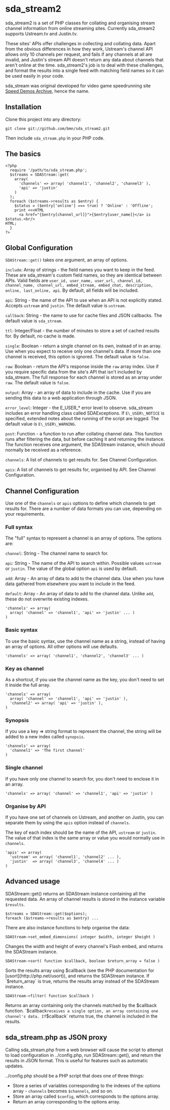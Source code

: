 sda\_stream2
============

sda\_stream2 is a set of PHP classes for collating and organising stream channel information from online streaming sites. Currently sda\_stream2 supports Ustream.tv and Justin.tv.

These sites' APIs offer challenges in collecting and collating data. Apart from the obvious differences in how they work, Ustream's channel API allows only 10 channels per request, and fails if any channels at all are invalid, and Justin's stream API doesn't return any data about channels that aren't online at the time. sda\_stream2's job is to deal with these challenges, and format the results into a single feed with matching field names so it can be used easily in your code.

sda\_stream was original developed for video game speedrunning site [Speed Demos Archive](http://speeddemosarchive.com), hence the name.

Installation
------------
Clone this project into any directory:

    git clone git://github.com/bmn/sda_stream2.git

Then include `sda_stream.php` in your PHP code.

The basics
----------
    <?php
      require '/path/to/sda_stream.php';
      $streams = SDAStream::get(
        array(
          'channels' => array( 'channel1', 'channel2', 'channel3' ),
          'api' => 'justin'
        )
      );
      foreach ($streams->results as $entry) {
        $status = ($entry['online'] === true) ? 'Online' : 'Offline';
        print <<<HTML
          <a href="{$entry[channel_url]}">{$entry[user_name]}</a> is $status.<br/>
    HTML;
      }
    ?>

    
Global Configuration
--------------------
`SDAStream::get()` takes one argument, an array of options.

`include`: Array of strings - the field names you want to keep in the feed.
These are sda\_stream's custom field names, so they are identical between APIs.
Valid fields are `user_id, user_name, user_url, channel_id, channel_name, channel_url, embed_stream, embed_chat, description, online, last_online, api`.
By default, all fields will be included.

`api`: String - the name of the API to use when an API is not explicitly stated.
Accepts `ustream` and `justin`. The default value is `ustream`.

`callback`: String - the name to use for cache files and JSON callbacks.
The default value is `sda_stream`.

`ttl`: Integer/Float - the number of minutes to store a set of cached results for.
By default, no cache is made.

`single`: Boolean - return a single channel on its own, instead of in an array.
Use when you expect to receive only one channel's data. If more than one channel is received, this option is ignored.
The default value is `false`.

`raw`: Boolean - return the API's response inside the `raw` array index.
Use if you require specific data from the site's API that isn't included by sda\_stream.
The full response for each channel is stored as an array under `raw`.
The default value is `false`.

`output`: Array - an array of data to include in the cache.
Use if you are sending this data to a web application through JSON.

`error_level`: Integer - the E\_USER\_\* error level to observe.
sda\_stream includes an error handling class called SDAExceptions. If `E\_USER\_NOTICE` is specified, extended notes about the running of the script are logged.
The default value is `E\_USER\_WARNING`.

`post`: Function - a function to run after collating channel data.
This function runs after filtering the data, but before caching it and returning the instance.
The function receives one argument, the SDAStream instance, which should normally be received as a reference.

`channels`: A list of channels to get results for. See Channel Configuration.

`apis`: A list of channels to get results for, organised by API. See Channel Configuration.

Channel Configuration
---------------------
Use one of the `channels` or `apis` options to define which channels to get results for. There are a number of data formats you can use, depending on your requirements.

### Full syntax
The "full" syntax to represent a channel is an array of options. The options are:

`channel`: String - The channel name to search for.

`api`: String - The name of the API to search within. Possible values `ustream` or `justin`. The value of the global option `api` is used by default.

`add`: Array - An array of data to add to the channel data. Use when you have data gathered from elsewhere you want to include in the feed.

`default`: Array - An array of data to add to the channel data. Unlike `add`, these do not overwrite existing indexes.

    'channels' => array(
      array( 'channel' => 'channel1', 'api' => 'justin' ... )
    )

### Basic syntax
To use the basic syntax, use the channel name as a string, instead of having an array of options. All other options will use defaults.

    'channels' => array( 'channel1', 'channel2', 'channel3' ... )

### Key as channel
As a shortcut, if you use the channel name as the key, you don't need to set it inside the full array.

    'channels' => array(
      array( 'channel' => 'channel1', 'api' => 'justin' ),
      'channel2' => array( 'api' => 'justin' ),
    )

### Synopsis
If you use a key => string format to represent the channel, the string will be added to a new index called `synopsis`.

    'channels' => array(
      'channel1' => 'The first channel'
    )

### Single channel
If you have only one channel to search for, you don't need to enclose it in an array.

    'channels' => array( 'channel' => 'channel1', 'api' => 'justin' )

### Organise by API
If you have one set of channels on Ustream, and another on Justin, you can separate them by using the `apis` option instead of `channels`.

The key of each index should be the name of the API, `ustream` or `justin`. The value of that index is the same array or value you would normally use in `channels`.

    'apis' => array(
      'ustream' => array( 'channel1', 'channel2' ... ),
      'justin'  => array( 'channel3', 'channel4' ... )
    )
    
Advanced usage
--------------
SDAStream::get() returns an SDAStream instance containing all the requested data. An array of channel results is stored in the instance variable `$results`.

    $streams = SDAStream::get($options);
    foreach ($streams->results as $entry) ...

There are also instance functions to help organise the data:

    SDAStream->set_embed_dimensions( integer $width, integer $height )
Changes the width and height of every channel's Flash embed, and returns the SDAStream instance.

    SDAStream->sort( function $callback, boolean $return_array = false )
Sorts the results array using $callback (see the PHP documentation for [usort](http://php.net/usort)), and returns the SDAStream instance.
If `$return_array` is true, returns the results array instead of the SDAStream instance.

    SDAStream->filter( function $callback )
Returns an array containing only the channels matched by the $callback function.
`$callback` receives a single option, an array containing one channel's data. If `$callback` returns true, the channel is included in the results.

sda_stream.php as JSON proxy
----------------------------
Calling sda_stream.php from a web browser will cause the script to attempt to load configuration in ../config.php, run SDAStream::get(), and return the results in JSON format. This is useful for features such as automatic updates.

../config.php should be a PHP script that does one of three things:

* Store a series of variables corresponding to the indexes of the options array - `channels` becomes `$channels`, and so on.
* Store an array called `$config`, which corresponds to the options array.
* Return an array corresponding to the options array.
